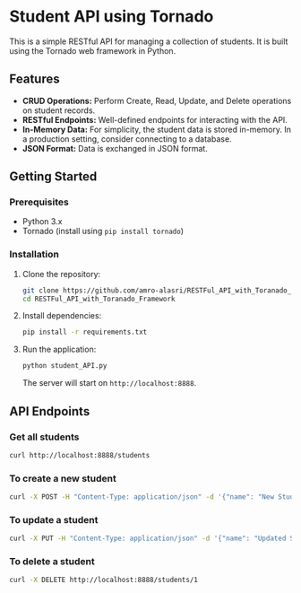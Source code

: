# Student API using Tornado

This is a simple RESTful API for managing a collection of students. It is built using the Tornado web framework in Python.

## Features

- **CRUD Operations:** Perform Create, Read, Update, and Delete operations on student records.
- **RESTful Endpoints:** Well-defined endpoints for interacting with the API.
- **In-Memory Data:** For simplicity, the student data is stored in-memory. In a production setting, consider connecting to a database.
- **JSON Format:** Data is exchanged in JSON format.

## Getting Started

### Prerequisites

- Python 3.x
- Tornado (install using `pip install tornado`)

### Installation

1. Clone the repository:

   ```bash
   git clone https://github.com/amro-alasri/RESTFul_API_with_Toranado_Framework.git
   cd RESTFul_API_with_Toranado_Framework
   ```

2. Install dependencies:

   ```bash
   pip install -r requirements.txt
   ```

3. Run the application:

   ```bash
   python student_API.py
   ```

   The server will start on `http://localhost:8888`.

## API Endpoints

### Get all students

```bash
curl http://localhost:8888/students
```

### To create a new student

```bash
curl -X POST -H "Content-Type: application/json" -d '{"name": "New Student", "age": 25}' http://localhost:8888/students
```

### To update a student

```bash
curl -X PUT -H "Content-Type: application/json" -d '{"name": "Updated Student", "age": 30}' http://localhost:8888/students/1
```

### To delete a student

```bash
curl -X DELETE http://localhost:8888/students/1
```
